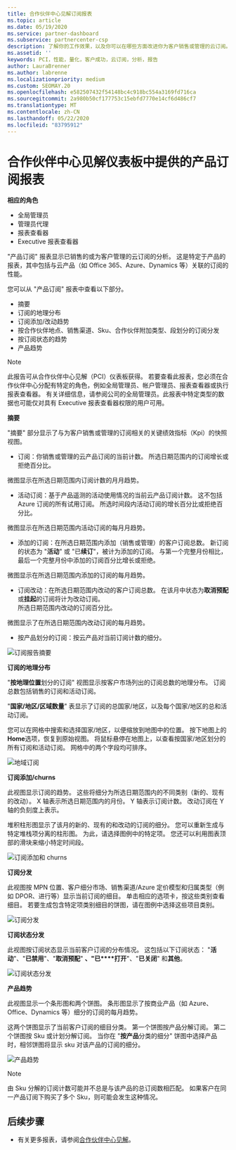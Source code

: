 ```yaml
---
title: 合作伙伴中心见解订阅报表
ms.topic: article
ms.date: 05/19/2020
ms.service: partner-dashboard
ms.subservice: partnercenter-csp
description: 了解你的工作效果，以及你可以在哪些方面改进你为客户销售或管理的云订阅。
ms.assetid: ''
keywords: PCI，性能，量化，客户成功，云订阅，分析，报告
author: LauraBrenner
ms.author: labrenne
ms.localizationpriority: medium
ms.custom: SEOMAY.20
ms.openlocfilehash: e582507432f54148bc4c918bc554a3169fd716ca
ms.sourcegitcommit: 2a980b50cf177753c15ebfd7770e14cf6d486cf7
ms.translationtype: MT
ms.contentlocale: zh-CN
ms.lasthandoff: 05/22/2020
ms.locfileid: "83795912"
---
```

# <a name="product-subscriptions-report-available-from-the-partner-center-insights-dashboard"></a>合作伙伴中心见解仪表板中提供的产品订阅报表

**相应的角色**
- 全局管理员
- 管理员代理
- 报表查看器
- Executive 报表查看器

"产品订阅" 报表显示已销售的或为客户管理的云订阅的分析。 这是特定于产品的报表，其中包括与云产品（如 Office 365、Azure、Dynamics 等）关联的订阅的性能。

您可以从 "产品订阅" 报表中查看以下部分。

- 摘要
- 订阅的地理分布
- 订阅添加/改动趋势
- 按合作伙伴地点、销售渠道、Sku、合作伙伴附加类型、段划分的订阅分发
- 按订阅状态的趋势
- 产品趋势

 > [!NOTE]
 > 此报告可从合作伙伴中心见解（PCI）仪表板获得。 若要查看此报表，您必须在合作伙伴中心分配有特定的角色，例如全局管理员、帐户管理员、报表查看器或执行报表查看器。 有关详细信息，请参阅公司的全局管理员。此报表中特定类型的数据也可能仅对具有 Executive 报表查看器权限的用户可用。

**摘要**

"摘要" 部分显示了与为客户销售或管理的订阅相关的关键绩效指标（Kpi）的快照视图。  

- 订阅：你销售或管理的云产品订阅的当前计数。
所选日期范围内的订阅增长或拒绝百分比。

微图显示在所选日期范围内订阅计数的月月趋势。

- 活动订阅：基于产品遥测的活动使用情况的当前云产品订阅计数。 这不包括 Azure 订阅的所有试用订阅。
所选时间段内活动订阅的增长百分比或拒绝百分比。

微图显示在所选日期范围内活动订阅的每月月趋势。

- 添加的订阅：在所选日期范围内添加（销售或管理）的客户订阅总数。 新订阅的状态为 "**活动**" 或 "已**续订**"，被计为添加的订阅。
与第一个完整月份相比，最后一个完整月份中添加的订阅百分比增长或拒绝。

微图显示在所选日期范围内添加的订阅的每月趋势。

- 订阅改动：在所选日期范围内改动的客户订阅总数。 在该月中状态为**取消预配**或**挂起**的订阅将计为改动订阅。  
所选日期范围内改动的订阅百分比。

微图显示了在所选日期范围内改动订阅的每月趋势。

- 按产品划分的订阅：按云产品对当前订阅计数的细分。

![订阅报告摘要](images/pci/pci_sub_report_summary_1.png)

**订阅的地理分布**

"**按地理位置**划分的订阅" 视图显示按客户市场列出的订阅总数的地理分布。 订阅总数包括销售的订阅和活动订阅。

"**国家/地区/区域数量**" 表显示了订阅的总国家/地区，以及每个国家/地区的总和活动订阅。

您可以在网格中搜索和选择国家/地区，以便缩放到地图中的位置。 按下地图上的**Home**选项，恢复到原始视图。 将鼠标悬停在地图上，以查看按国家/地区划分的所有订阅和活动订阅。 网格中的两个字段均可排序。

![地域订阅](images/pci/pci_sub_report_sub_by_geography_2.png)

**订阅添加/churns**

此视图显示订阅的趋势。 这些将细分为所选日期范围内的不同类别（新的、现有的改动）。 X 轴表示所选日期范围内的月份。 Y 轴表示订阅计数。 改动订阅在 Y 轴的负刻度上表示。 

堆积柱形图显示了该月的新的、现有的和改动的订阅的细分。 您可以重新生成与特定堆栈项分离的柱形图。 为此，请选择图例中的特定项。 您还可以利用图表顶部的滑块来缩小特定时间段。

![订阅添加和 churns](images/pci/pci_sub_report_sub_adds_churns_3.png)

**订阅分发**

此视图按 MPN 位置、客户细分市场、销售渠道/Azure 定价模型和归属类型（例如 DPOR、进行等）显示当前订阅的细目。 单击相应的选项卡，按这些类别查看细目。 若要生成包含特定项类别细目的饼图，请在图例中选择这些项目类别。

![订阅分发](images/pci/pci_sub-report_distribution_4.png)

**订阅状态分发**

此视图按订阅状态显示当前客户订阅的分布情况。 这包括以下订阅状态： "**活动**"、"**已禁用**"、"**取消预配**" **、"已****打开**"、"**已关闭**" 和**其他**。

![订阅状态分发](images/pci/pci_sub_report_sub_states_5.png)

**产品趋势**

此视图显示一个条形图和两个饼图。 条形图显示了按商业产品（如 Azure、Office、Dynamics 等）细分的订阅的每月趋势。

这两个饼图显示了当前客户订阅的细目分类。 第一个饼图按产品分解订阅。 第二个饼图按 Sku 或计划分解订阅。 当你在 "**按产品**分类的细分" 饼图中选择产品时，相邻饼图将显示 sku 对该产品的订阅的细分。

![产品趋势](images/pci/pci_sub-report_prods_trend_6.png)

> [!NOTE]
 > 由 Sku 分解的订阅计数可能并不总是与该产品的总订阅数相匹配。 如果客户在同一产品订阅下购买了多个 Sku，则可能会发生这种情况。

## <a name="next-steps"></a>后续步骤

- 有关更多报表，请参阅[合作伙伴中心见解](partner-center-insights.md)。
